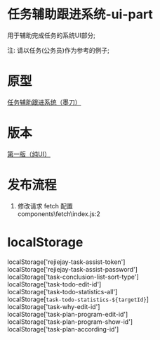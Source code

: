 # 任务辅助跟进系统-ui-part
用于辅助完成任务的系统UI部分;

注: 请以任务(公务员)作为参考的例子;

# 原型

[任务辅助跟进系统（墨刀）](https://free.modao.cc/app/7ea2223846d8dbc3b853a500f06e4e9bc3e02b5c)

# 版本
[第一版（纯UI）](https://github.com/rejiejay/myweb-task-assist/tree/b42dcbbaf00dd0c204b64934311d68e44d5a7bdf)

# 发布流程
1. 修改请求 fetch 配置  
components\fetch\index.js:2  

# localStorage

localStorage['rejiejay-task-assist-token']  
localStorage['rejiejay-task-assist-password']  
localStorage['task-conclusion-list-sort-type']  
localStorage['task-todo-edit-id']  
localStorage['task-todo-statistics-all']  
localStorage[`task-todo-statistics-${targetId}`]  
localStorage['task-why-edit-id']  
localStorage['task-plan-program-edit-id']  
localStorage['task-plan-program-show-id']  
localStorage['task-plan-according-id']  
